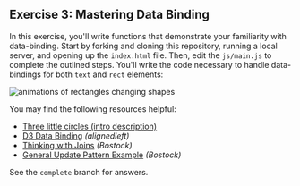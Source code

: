 ## Exercise 3: Mastering Data Binding

In this exercise, you'll write functions that demonstrate your familiarity with data-binding. Start by forking and cloning this repository, running a local server, and opening up the `index.html` file. Then, edit the `js/main.js` to complete the outlined steps. You'll write the code necessary to handle data-bindings for both `text` and `rect` elements:


![animations of rectangles changing shapes](imgs/complete.gif)

You may find the following resources helpful:

- [Three little circles (intro description)](https://bost.ocks.org/mike/circles/)
- [D3 Data Binding](http://alignedleft.com/tutorials/d3/binding-data) _(alignedleft)_
- [Thinking with Joins](https://bost.ocks.org/mike/join/) _(Bostock)_
- [General Update Pattern Example](https://bl.ocks.org/mbostock/3808218) _(Bostock)_

See the `complete` branch for answers.
